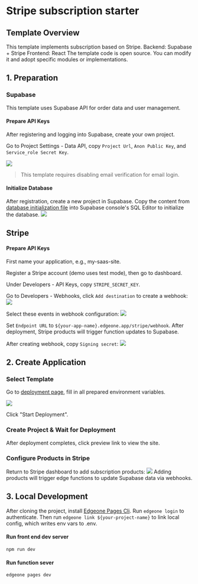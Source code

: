 # Stripe subscription starter

## Template Overview
This template implements subscription based on Stripe.
Backend: Supabase + Stripe
Frontend: React
The template code is open source. You can modify it and adopt specific modules or implementations.

## 1. Preparation
### Supabase
This template uses Supabase API for order data and user management.

#### Prepare API Keys
After registering and logging into Supabase, create your own project.

Go to Project Settings - Data API, copy `Project Url`, `Anon Public Key`, and `Service_role Secret Key`.

![](https://cloudcache.tencent-cloud.com/qcloud/ui/static/static_source_business/0f296398-aa8a-4d8f-b70f-45e4999c8faa.png)

> This template requires disabling email verification for email login.

#### Initialize Database
After registration, create a new project in Supabase. Copy the content from [database initialization file](https://cdnstatic.tencentcs.com/edgeone/pages/docs/database_init.sql) into Supabase console's SQL Editor to initialize the database.
![](https://cloudcache.tencent-cloud.com/qcloud/ui/static/static_source_business/08263cd8-e0a9-478e-bfaf-51427f7588e8.png)


## Stripe
#### Prepare API Keys
First name your application, e.g., my-saas-site.

Register a Stripe account (demo uses test mode), then go to dashboard.

Under Developers - API Keys, copy `STRIPE_SECRET_KEY`.

Go to Developers - Webhooks, click `Add destination` to create a webhook:
![](https://cloudcache.tencent-cloud.com/qcloud/ui/static/static_source_business/85f02933-80b6-45c0-83f5-b6b65f6f419c.png)

Select these events in webhook configuration:
![](https://cloudcache.tencent-cloud.com/qcloud/ui/static/static_source_business/f940cb43-59d0-4141-a277-f4f8d642f0c0.png)

Set `Endpoint URL` to `${your-app-name}.edgeone.app/stripe/webhook`. After deployment, Stripe products will trigger function updates to Supabase.

After creating webhook, copy `Signing secret`:
![](https://cloudcache.tencent-cloud.com/qcloud/ui/static/static_source_business/c367b540-6cf6-4c5b-8a1a-635eab5e53bf.png)

## 2. Create Application
### Select Template
Go to [deployment page](https://console.tencentcloud.com/edgeone/pages/new?template=stripe-subscription-starter&from=open_templates), fill in all prepared environment variables.

![](https://cloudcache.tencent-cloud.com/qcloud/ui/static/static_source_business/8ebf78b6-bed3-4319-aa3b-a2abc3ba7421.png)

Click "Start Deployment".

### Create Project & Wait for Deployment
After deployment completes, click preview link to view the site.

### Configure Products in Stripe
Return to Stripe dashboard to add subscription products:
![](https://cloudcache.tencent-cloud.com/qcloud/ui/static/static_source_business/210da878-c0df-4f6c-b68f-c83c9734db70.png)
Adding products will trigger edge functions to update Supabase data via webhooks.

## 3. Local Development
After cloning the project, install [Edgeone Pages Cli](https://www.npmjs.com/package/edgeone).
Run `edgeone login` to authenticate.
Then run `edgeone link ${your-project-name}` to link local config, which writes env vars to .env.

#### Run front end dev server
`npm run dev`

#### Run function sever
`edgeone pages dev`
